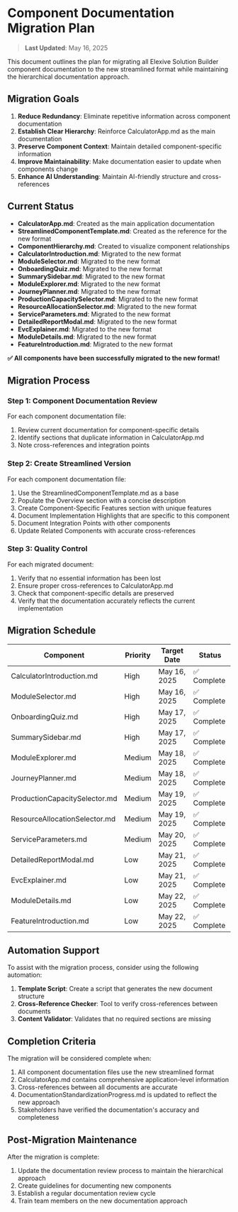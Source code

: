 # Component Documentation Migration Plan

> **Last Updated**: May 16, 2025

This document outlines the plan for migrating all Elexive Solution Builder component documentation to the new streamlined format while maintaining the hierarchical documentation approach.

## Migration Goals

1. **Reduce Redundancy**: Eliminate repetitive information across component documentation
2. **Establish Clear Hierarchy**: Reinforce CalculatorApp.md as the main documentation
3. **Preserve Component Context**: Maintain detailed component-specific information
4. **Improve Maintainability**: Make documentation easier to update when components change
5. **Enhance AI Understanding**: Maintain AI-friendly structure and cross-references

## Current Status

- **CalculatorApp.md**: Created as the main application documentation
- **StreamlinedComponentTemplate.md**: Created as the reference for the new format
- **ComponentHierarchy.md**: Created to visualize component relationships
- **CalculatorIntroduction.md**: Migrated to the new format
- **ModuleSelector.md**: Migrated to the new format
- **OnboardingQuiz.md**: Migrated to the new format
- **SummarySidebar.md**: Migrated to the new format
- **ModuleExplorer.md**: Migrated to the new format
- **JourneyPlanner.md**: Migrated to the new format
- **ProductionCapacitySelector.md**: Migrated to the new format
- **ResourceAllocationSelector.md**: Migrated to the new format
- **ServiceParameters.md**: Migrated to the new format
- **DetailedReportModal.md**: Migrated to the new format
- **EvcExplainer.md**: Migrated to the new format
- **ModuleDetails.md**: Migrated to the new format
- **FeatureIntroduction.md**: Migrated to the new format

**✅ All components have been successfully migrated to the new format!**

## Migration Process

### Step 1: Component Documentation Review

For each component documentation file:
1. Review current documentation for component-specific details
2. Identify sections that duplicate information in CalculatorApp.md
3. Note cross-references and integration points

### Step 2: Create Streamlined Version

For each component documentation file:
1. Use the StreamlinedComponentTemplate.md as a base
2. Populate the Overview section with a concise description
3. Create Component-Specific Features section with unique features
4. Document Implementation Highlights that are specific to this component
5. Document Integration Points with other components
6. Update Related Components with accurate cross-references

### Step 3: Quality Control

For each migrated document:
1. Verify that no essential information has been lost
2. Ensure proper cross-references to CalculatorApp.md
3. Check that component-specific details are preserved
4. Verify that the documentation accurately reflects the current implementation

## Migration Schedule

| Component | Priority | Target Date | Status |
|-----------|----------|------------|--------|
| CalculatorIntroduction.md | High | May 16, 2025 | ✅ Complete |
| ModuleSelector.md | High | May 16, 2025 | ✅ Complete |
| OnboardingQuiz.md | High | May 17, 2025 | ✅ Complete |
| SummarySidebar.md | High | May 17, 2025 | ✅ Complete |
| ModuleExplorer.md | Medium | May 18, 2025 | ✅ Complete |
| JourneyPlanner.md | Medium | May 18, 2025 | ✅ Complete |
| ProductionCapacitySelector.md | Medium | May 19, 2025 | ✅ Complete |
| ResourceAllocationSelector.md | Medium | May 19, 2025 | ✅ Complete |
| ServiceParameters.md | Medium | May 20, 2025 | ✅ Complete |
| DetailedReportModal.md | Low | May 21, 2025 | ✅ Complete |
| EvcExplainer.md | Low | May 21, 2025 | ✅ Complete |
| ModuleDetails.md | Low | May 22, 2025 | ✅ Complete |
| FeatureIntroduction.md | Low | May 22, 2025 | ✅ Complete |

## Automation Support

To assist with the migration process, consider using the following automation:

1. **Template Script**: Create a script that generates the new document structure
2. **Cross-Reference Checker**: Tool to verify cross-references between documents
3. **Content Validator**: Validates that no required sections are missing

## Completion Criteria

The migration will be considered complete when:

1. All component documentation files use the new streamlined format
2. CalculatorApp.md contains comprehensive application-level information
3. Cross-references between all documents are accurate
4. DocumentationStandardizationProgress.md is updated to reflect the new approach
5. Stakeholders have verified the documentation's accuracy and completeness

## Post-Migration Maintenance

After the migration is complete:

1. Update the documentation review process to maintain the hierarchical approach
2. Create guidelines for documenting new components
3. Establish a regular documentation review cycle
4. Train team members on the new documentation approach
